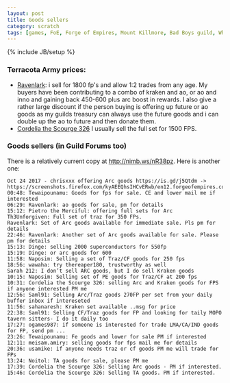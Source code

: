 ```yaml
---
layout: post
title: Goods sellers
category: scratch
tags: [games, FoE, Forge of Empires, Mount Killmore, Bad Boys guild, Wheaty]
---
```

{% include JB/setup %}

### Terracota Army prices:
- [Ravenlark](https://foestats.com/en/en12/players/profile/?server=en12&world=Mount%20Killmore&id=5117148): i sell for 1800 fp's and allow 1:2 trades from any age. My buyers have been contributing to a combo of kraken and ao, or ao and inno and gaining back 450-600 plus arc boost in rewards. I also give a rather large discount if the person buying is offering up future or ao goods as my guilds treasury can always use the future goods and i can double up the ao to future and then donate them.
- [Cordelia the Scourge 326](https://foestats.com/en/en12/players/profile/?server=en12&world=Mount%20Killmore&id=5106275) I usually sell the full set for 1500 FPS.

### Goods sellers (in Guild Forums too)
There is a relatively current copy at <http://nimb.ws/nR38pz>. Here is another one:

	Oct 24 2017 - chrisxxx offering Arc goods https://is.gd/j5Qtdm -> https://screenshots.firefox.com/kyAEEQhsIHCvERwb/en12.forgeofempires.com
	00:48: Tewaipounamu: Goods for fps for sale. CE and lower mail me if interested
	06:29: Ravenlark: ao goods for sale, pm for details
	15:12: Pietro the Merciful: offering full sets for Arc
	Th3Unforgiven: Full set of traz for 350 FPs.
	Ravenlark: Set of Arc goods available for immediate sale. Pls pm for details
	22:46: Ravenlark: Another set of Arc goods available for sale. Please pm for details
	15:13: Dinge: selling 2000 superconductors for 550fp
	15:19: Dinge: or arc goods for 600
	11:58: Naposim: Selling a set of Traz/CF goods for 250 fps
	18:56: wawaha: try thereaper180, trustworthy as well
	Sarah 212: I don’t sell ARC goods, but I do sell Kraken goods
	10:15: Naposim: Selling set of PE goods for Traz/CF at 200 fps
	10:31: Cordelia the Scourge 326: selling Arc and Kraken goods for FPS if anyone interested PM me
	12:56: Saml91: Selling Arc/Traz goods 270FP per set from your daily buffer inbox if intereseted
	11:56: sahanaresh: Kraken set available ..msg for price
	22:38: Saml91: Selling CF/Traz goods for FP and looking for taily MOPO tavern sitters- I do it daily too
	17:27: ogames987: if someone is interested for trade LMA/CA/IND goods for FP, send pm ...
	23:26: Tewaipounamu: Fe goods and lower for sale PM if interested
	12:11: meisam.amiry: selling goods for fps mail me for details
	20:36: usamike: if anyone needs traz or cf goods PM me will trade for FPs
	13:24: Noitol: TA goods for sale, please PM me
	17:39: Cordelia the Scourge 326: Selling Arc goods - PM if interested.
	15:46: Cordelia the Scourge 326: Selling TA goods. PM if interested.
